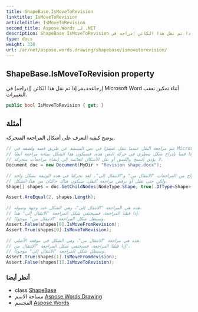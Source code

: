 ```yaml
---
title: ShapeBase.IsMoveToRevision
linktitle: IsMoveToRevision
articleTitle: IsMoveToRevision
second_title: Aspose.Words لـ .NET
description: ShapeBase IsMoveToRevision ملكية. إرجاعحقيقي إذا تم نقل هذا الكائن إدراجه في Microsoft Word أثناء تمكين تعقب التغييرات في C#.
type: docs
weight: 330
url: /ar/net/aspose.words.drawing/shapebase/ismovetorevision/
---
```

## ShapeBase.IsMoveToRevision property

إرجاع`حقيقي` إذا تم نقل هذا الكائن (إدراجه) في Microsoft Word أثناء تمكين تعقب التغييرات.

```csharp
public bool IsMoveToRevision { get; }
```

## أمثلة

يوضح كيفية التعرف على أشكال المراجعة المتحركة.

```csharp
// تتم مراجعة النقل عندما ننقل عنصرًا في نص المستند عن طريق قصه ولصقه في Microsoft Word أثناء
// تتبع التغييرات. إذا قمنا بإدراج شكل سطري في حركة النص هذه، فسيكون هذا الشكل بمثابة مراجعة أيضًا.
// لا يؤدي النسخ واللصق أو نقل الأشكال العائمة إلى إنشاء مراجعات متحركة.
Document doc = new Document(MyDir + "Revision shape.docx");

// نقل المراجعات يتكون من أزواج من المراجعات "الانتقال من" و"الانتقال إلى". لقد تحركنا في هذه الوثيقة بشكل واحد،
// ولكن حتى نقبل أو نرفض مراجعة النقل، سيكون هناك حالتان من هذا الشكل.
Shape[] shapes = doc.GetChildNodes(NodeType.Shape, true).OfType<Shape>().ToArray();

Assert.AreEqual(2, shapes.Length);

// هذه هي المراجعة "الانتقال إلى"، وهي الشكل عند وجهة وصوله.
// إذا قبلنا المراجعة، فسيختفي شكل المراجعة "الانتقال إلى" هذا،
// وسيظل شكل المراجعة "الانتقال من" موجودًا.
Assert.False(shapes[0].IsMoveFromRevision);
Assert.True(shapes[0].IsMoveToRevision);

// هذه هي مراجعة "الانتقال من"، وهي الشكل في موقعه الأصلي.
// إذا قبلنا المراجعة، فسيختفي شكل المراجعة "الانتقال من"،
// وسيظل شكل المراجعة "الانتقال إلى" موجودًا.
Assert.True(shapes[1].IsMoveFromRevision);
Assert.False(shapes[1].IsMoveToRevision);
```

### أنظر أيضا

* class [ShapeBase](../)
* مساحة الاسم [Aspose.Words.Drawing](../../../aspose.words.drawing/)
* المجسم [Aspose.Words](../../../)
